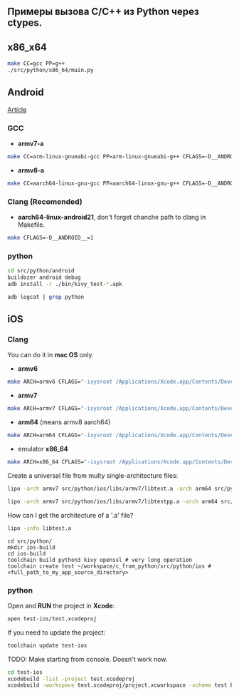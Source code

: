 ## Примеры вызова C/C++ из Python через ctypes.

## x86_x64
```bash
make CC=gcc PP=g++
./src/python/x86_64/main.py
```

## Android

[Article](https://habr.com/ru/post/656453/)

### GCC
 - **armv7-a**
```bash
make CC=arm-linux-gnueabi-gcc PP=arm-linux-gnueabi-g++ CFLAGS=-D__ANDROID__=1
```
 - **armv8-a**
```bash
make CC=aarch64-linux-gnu-gcc PP=aarch64-linux-gnu-g++ CFLAGS=-D__ANDROID__=1
```

### Clang (**Recomended**)
 - **aarch64-linux-android21**, don't forget chanche path to clang in Makefile.
```bash
make CFLAGS=-D__ANDROID__=1
```

### python
```bash
cd src/python/android
buildozer android debug
adb install -r ./bin/kivy_test-*.apk
```

```bash
adb logcat | grep python
```

## iOS

### Clang 
You can do it in **mac OS** only. 

 - **armv6**
```bash
make ARCH=armv6 CFLAGS="-isysroot /Applications/Xcode.app/Contents/Developer/Platforms/iPhoneOS.platform/Developer/SDKs/iPhoneOS.sdk"
```

 - **armv7**
```bash
make ARCH=armv7 CFLAGS="-isysroot /Applications/Xcode.app/Contents/Developer/Platforms/iPhoneOS.platform/Developer/SDKs/iPhoneOS.sdk"
```

 - **arm64** (means armv8 aarch64)

```bash
make ARCH=arm64 CFLAGS="-isysroot /Applications/Xcode.app/Contents/Developer/Platforms/iPhoneOS.platform/Developer/SDKs/iPhoneOS.sdk"
```

 - emulator **x86_64**
```bash
make ARCH=x86_64 CFLAGS="-isysroot /Applications/Xcode.app/Contents/Developer/Platforms/iPhoneSimulator.platform/Developer/SDKs/iPhoneSimulator.sdk"
```

Create a universal file from multy single-architecture files:
```bash
lipo -arch armv7 src/python/ios/libs/armv7/libtest.a -arch arm64 src/python/ios/libs/arm64/libtest.a  -arch x86_64 src/python/ios/libs/x86_64/libtest.a  -create -output src/python/ios/libs/libtest.a

lipo -arch armv7 src/python/ios/libs/armv7/libtestpp.a -arch arm64 src/python/ios/libs/arm64/libtestpp.a  -arch x86_64 src/python/ios/libs/x86_64/libtestpp.a  -create -output src/python/ios/libs/libtestpp.a
```

How can I get the architecture of a '.a' file?
```bash
lipo -info libtest.a
```

```
cd src/python/
mkdir ios-build
cd ios-build
toolchain build python3 kivy openssl # very long operation
toolchain create test ~/workspace/c_from_python/src/python/ios #<full_path_to_my_app_source_directory>
```

### python

Open and **RUN** the project in **Xcode**:

```bash
open test-ios/test.xcodeproj
```

If you need to update the project:
```bash
toolchain update test-ios
```

TODO: Make starting from console. Doesn't work now.
```bash
cd test-ios
xcodebuild -list -project test.xcodeproj
xcodebuild -workspace test.xcodeproj/project.xcworkspace -scheme test build
```


